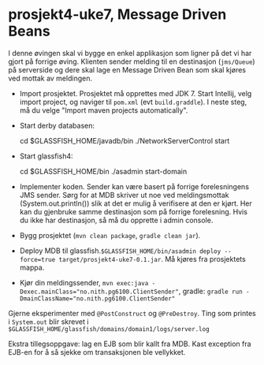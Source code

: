 prosjekt4-uke7, Message Driven Beans
==============

I denne øvingen skal vi bygge en enkel applikasjon som ligner på det vi har gjort på forrige øving. Klienten sender melding til en destinasjon (``jms/Queue``) på serverside og dere skal lage en Message Driven Bean som skal kjøres ved mottak av meldingen. 

* Import prosjektet. Prosjektet må opprettes med JDK 7. Start Intellij, velg import project, og naviger til ``pom.xml`` (evt ``build.graddle``). I neste steg, må du velge "Import maven projects automatically".

* Start derby databasen:


    cd $GLASSFISH_HOME/javadb/bin
    ./NetworkServerControl start

* Start glassfish4:

    cd $GLASSFISH_HOME/bin
    ./asadmin start-domain
    
*  Implementer koden. Sender kan være basert på forrige forelesningens JMS sender. Sørg for at MDB skriver ut noe ved meldingsmottak (System.out.println()) slik at det er mulig å verifisere at den er kjørt. Her kan du gjenbruke samme destinasjon som på forrige forelesning. Hvis du ikke har destinasjon, så må du opprette i admin console.

* Bygg prosjektet (``mvn clean package``, ``gradle clean jar``).

* Deploy MDB til glassfish.``$GLASSFISH_HOME/bin/asadmin deploy --force=true target/prosjekt4-uke7-0.1.jar``. Må kjøres fra prosjektets mappa.

* Kjør din meldingssender, ``mvn exec:java -Dexec.mainClass="no.nith.pg6100.ClientSender"``, gradle: ``gradle run -DmainClassName="no.nith.pg6100.ClientSender"``


Gjerne eksperimenter med ``@PostConstruct`` og ``@PreDestroy``. Ting som printes i ``System.out`` blir skrevet i ``$GLASSFISH_HOME/glassfish/domains/domain1/logs/server.log``

Ekstra tillegsoppgave: lag en EJB som blir kallt fra MDB. Kast exception fra EJB-en for å så sjekke om transaksjonen ble vellykket.

